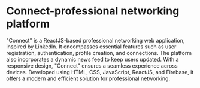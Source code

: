 # Connect-professional networking platform
 "Connect" is a ReactJS-based professional networking web application, inspired by LinkedIn. It encompasses essential features such as user registration, authentication, profile creation, and connections. The platform also incorporates a dynamic news feed to keep users updated. With a responsive design, "Connect" ensures a seamless experience across devices. Developed using HTML, CSS, JavaScript, ReactJS, and Firebase, it offers a modern and efficient solution for professional networking. 
